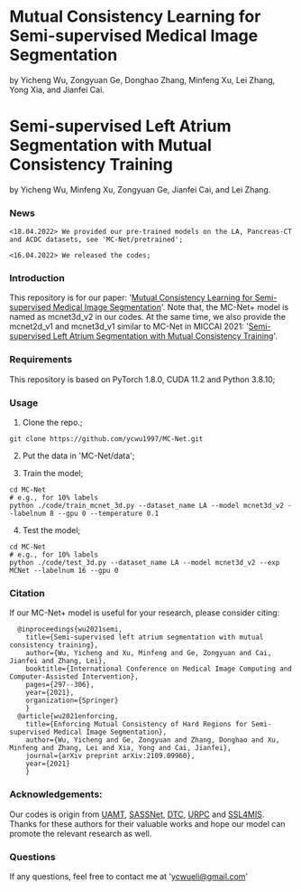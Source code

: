 # Mutual Consistency Learning for Semi-supervised Medical Image Segmentation
by Yicheng Wu, Zongyuan Ge, Donghao Zhang, Minfeng Xu, Lei Zhang, Yong Xia, and Jianfei Cai. 
# Semi-supervised Left Atrium Segmentation with Mutual Consistency Training
by Yicheng Wu, Minfeng Xu, Zongyuan Ge, Jianfei Cai, and Lei Zhang.

### News
```
<18.04.2022> We provided our pre-trained models on the LA, Pancreas-CT and ACDC datasets, see 'MC-Net/pretrained';
```
```
<16.04.2022> We released the codes;
```
### Introduction
This repository is for our paper: '[Mutual Consistency Learning for Semi-supervised Medical Image Segmentation](https://arxiv.org/pdf/2109.09960.pdf)'. Note that, the MC-Net+ model is named as mcnet3d_v2 in our codes. At the same time, we also provide the mcnet2d_v1 and mcnet3d_v1 similar to MC-Net in MICCAI 2021: '[Semi-supervised Left Atrium Segmentation with Mutual Consistency Training](https://doi.org/10.1007/978-3-030-87196-3_28)'.

### Requirements
This repository is based on PyTorch 1.8.0, CUDA 11.2 and Python 3.8.10;

### Usage
1. Clone the repo.;
```
git clone https://github.com/ycwu1997/MC-Net.git
```
2. Put the data in 'MC-Net/data';

3. Train the model;
```
cd MC-Net
# e.g., for 10% labels
python ./code/train_mcnet_3d.py --dataset_name LA --model mcnet3d_v2 --labelnum 8 --gpu 0 --temperature 0.1
```
4. Test the model;
```
cd MC-Net
# e.g., for 10% labels
python ./code/test_3d.py --dataset_name LA --model mcnet3d_v2 --exp MCNet --labelnum 16 --gpu 0
```

### Citation
If our MC-Net+ model is useful for your research, please consider citing:

      @inproceedings{wu2021semi,
        title={Semi-supervised left atrium segmentation with mutual consistency training},
        author={Wu, Yicheng and Xu, Minfeng and Ge, Zongyuan and Cai, Jianfei and Zhang, Lei},
        booktitle={International Conference on Medical Image Computing and Computer-Assisted Intervention},
        pages={297--306},
        year={2021},
        organization={Springer}
        }
      @article{wu2021enforcing,
        title={Enforcing Mutual Consistency of Hard Regions for Semi-supervised Medical Image Segmentation},
        author={Wu, Yicheng and Ge, Zongyuan and Zhang, Donghao and Xu, Minfeng and Zhang, Lei and Xia, Yong and Cai, Jianfei},
        journal={arXiv preprint arXiv:2109.09960},
        year={2021}
        }

### Acknowledgements:
Our codes is origin from [UAMT](https://github.com/yulequan/UA-MT), [SASSNet](https://github.com/kleinzcy/SASSnet), [DTC](https://github.com/HiLab-git/DTC), [URPC](https://github.com/HiLab-git/SSL4MIS) and [SSL4MIS](https://github.com/HiLab-git/SSL4MIS). Thanks for these authors for their valuable works and hope our model can promote the relevant research as well.

### Questions
If any questions, feel free to contact me at 'ycwueli@gmail.com'

